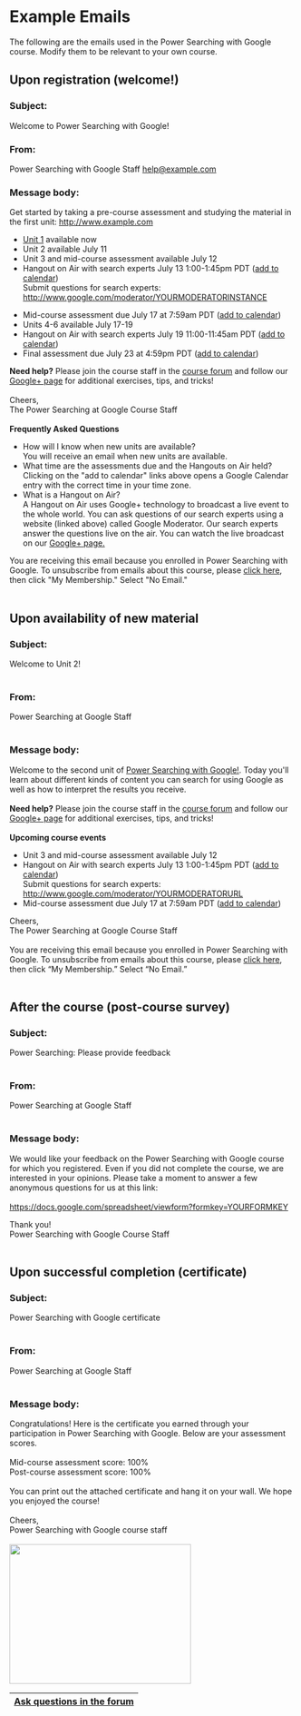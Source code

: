 <h1>Example Emails</h1>

The following are the emails used in the Power Searching with Google course. Modify them to be relevant to your own course.



## Upon registration (welcome!) ##

### Subject: ###
Welcome to Power Searching with Google!

### From: ###
Power Searching with Google Staff <help@example.com>

### Message body: ###
Get started by taking a pre-course assessment and studying the material in the first unit: http://www.example.com

  * [Unit 1](http://example.com) available now
  * Unit 2 available July 11
  * Unit 3 and mid-course assessment available July 12
  * Hangout on Air with search experts July 13 1:00-1:45pm PDT ([add to calendar](http://www.google.com/calendar/event?action=TEMPLATE&amp;text=Hangout%20on%20Air%3A%20YOURCOURSENAME&amp;dates=20120713T200000Z/20120713T204500Z&amp;details=Join%20course%20instructors%20and%20special%20guests%20in%20this%20Hangout%20on%20Air.%20Watch%20the%20Hangout%20on%20Air%20from%20our%20Google%2B%20page%3A%20https%3A%2F%2Fplus.google.com%2FYOURGOOGLEPLUSPAGE%2Fposts%0A%0APost%20your%20questions%20and%20vote%20on%20your%20classmates%27%20questions%20here%3A%20http%3A%2F%2Fwww.google.com%2Fmoderator%2FYOURMODERATORINSTANCE&amp;location=https%3A%2F%2Fplus.google.com%2FYOURGOOGLEPLUSPAGE%2Fposts&amp;trp=false&amp;sprop=www.examplecom&amp;sprop=name:YOUR%20COURSE%20NAME))<br> Submit questions for search experts: <a href='http://www.google.com/moderator/YOURMODERATORINSTANCE'>http://www.google.com/moderator/YOURMODERATORINSTANCE</a>
<ul><li>Mid-course assessment due July 17 at 7:59am PDT (<a href='http://www.google.com/calendar/event?action=TEMPLATE&amp;text=Hangout%20on%20Air%3A%20YOURCOURSENAME&amp;dates=20120713T200000Z/20120713T204500Z&amp;details=Join%20course%20instructors%20and%20special%20guests%20in%20this%20Hangout%20on%20Air.%20Watch%20the%20Hangout%20on%20Air%20from%20our%20Google%2B%20page%3A%20https%3A%2F%2Fplus.google.com%2FYOURGOOGLEPLUSPAGE%2Fposts%0A%0APost%20your%20questions%20and%20vote%20on%20your%20classmates%27%20questions%20here%3A%20http%3A%2F%2Fwww.google.com%2Fmoderator%2FYOURMODERATORINSTANCE&amp;location=https%3A%2F%2Fplus.google.com%2FYOURGOOGLEPLUSPAGE%2Fposts&amp;trp=false&amp;sprop=www.examplecom&amp;sprop=name:YOUR%20COURSE%20NAME'>add to calendar</a>)<br>
</li><li>Units 4-6 available July 17-19<br>
</li><li>Hangout on Air with search experts July 19 11:00-11:45am PDT (<a href='http://www.google.com/calendar/event?action=TEMPLATE&amp;text=Hangout%20on%20Air%3A%20YOURCOURSENAME&amp;dates=20120713T200000Z/20120713T204500Z&amp;details=Join%20course%20instructors%20and%20special%20guests%20in%20this%20Hangout%20on%20Air.%20Watch%20the%20Hangout%20on%20Air%20from%20our%20Google%2B%20page%3A%20https%3A%2F%2Fplus.google.com%2FYOURGOOGLEPLUSPAGE%2Fposts%0A%0APost%20your%20questions%20and%20vote%20on%20your%20classmates%27%20questions%20here%3A%20http%3A%2F%2Fwww.google.com%2Fmoderator%2FYOURMODERATORINSTANCE&amp;location=https%3A%2F%2Fplus.google.com%2FYOURGOOGLEPLUSPAGE%2Fposts&amp;trp=false&amp;sprop=www.examplecom&amp;sprop=name:YOUR%20COURSE%20NAME'>add to calendar</a>)<br>
</li><li>Final assessment due July 23 at 4:59pm PDT (<a href='http://www.google.com/calendar/event?action=TEMPLATE&amp;text=Hangout%20on%20Air%3A%20YOURCOURSENAME&amp;dates=20120713T200000Z/20120713T204500Z&amp;details=Join%20course%20instructors%20and%20special%20guests%20in%20this%20Hangout%20on%20Air.%20Watch%20the%20Hangout%20on%20Air%20from%20our%20Google%2B%20page%3A%20https%3A%2F%2Fplus.google.com%2FYOURGOOGLEPLUSPAGE%2Fposts%0A%0APost%20your%20questions%20and%20vote%20on%20your%20classmates%27%20questions%20here%3A%20http%3A%2F%2Fwww.google.com%2Fmoderator%2FYOURMODERATORINSTANCE&amp;location=https%3A%2F%2Fplus.google.com%2FYOURGOOGLEPLUSPAGE%2Fposts&amp;trp=false&amp;sprop=www.examplecom&amp;sprop=name:YOUR%20COURSE%20NAME'>add to calendar</a>)</li></ul>

<b>Need help?</b> Please join the course staff in the <a href='http://www.example.com/forum'>course forum</a> and follow our <a href='https://plus.google.com/YOURCOURSEGOOGLEPLUSPAGE/posts'>Google+ page</a> for additional exercises, tips, and tricks!<br>
<br>
Cheers, <br>
The Power Searching at Google Course Staff<br>
<br>
<b>Frequently Asked Questions</b>

<ul><li>How will I know when new units are available?<br>You will receive an email when new units are available.<br>
</li><li>What time are the assessments due and the Hangouts on Air held?<br>Clicking on the "add to calendar" links above opens a Google Calendar entry with the correct time in your time zone.<br>
</li><li>What is a Hangout on Air?<br>A Hangout on Air uses Google+ technology to broadcast a live event to the whole world. You can ask questions of our search experts using a website (linked above) called Google Moderator. Our search experts answer the questions live on the air. You can watch the live broadcast on our <a href='https://plus.google.com/YOURCOURSEGOOGLEPLUSPAGE/posts'>Google+ page.</a></li></ul>

You are receiving this email because you enrolled in Power Searching with Google. To unsubscribe from emails about this course, please <a href='https://groups.google.com/forum/?fromgroups#%21forum/powersearch-announce'>click here</a>, then click "My Membership." Select "No Email."<br>
<br>
<h2>Upon availability of new material</h2>

<h3>Subject:</h3>
Welcome to Unit 2!<br>
<br>
<h3>From:</h3>
Power Searching at Google Staff <help@ example.com><br>
<br>
<h3>Message body:</h3>
Welcome to the second unit of <a href='http://example.com/'>Power Searching with Google!</a>. Today you'll learn about different kinds of content you can search for using Google as well as how to interpret the results you receive.<br>
<br>
<b>Need help?</b> Please join the course staff in the <a href='http://www.example.com/forum'>course forum</a> and follow our <a href='https://plus.google.com/YOURCOURSEGOOGLEPLUSPAGE/posts'>Google+ page</a> for additional exercises, tips, and tricks!<br>
<br>
<b>Upcoming course events</b>

<ul><li>Unit 3 and mid-course assessment available July 12<br>
</li><li>Hangout on Air with search experts July 13 1:00-1:45pm PDT (<a href='http://www.google.com/calendar/event?action=TEMPLATE&amp;text=Hangout%20on%20Air%3A%20YOURCOURSENAME&amp;dates=20120713T200000Z/20120713T204500Z&amp;details=Join%20course%20instructors%20and%20special%20guests%20in%20this%20Hangout%20on%20Air.%20Watch%20the%20Hangout%20on%20Air%20from%20our%20Google%2B%20page%3A%20https%3A%2F%2Fplus.google.com%2FYOURGOOGLEPLUSPAGE%2Fposts%0A%0APost%20your%20questions%20and%20vote%20on%20your%20classmates%27%20questions%20here%3A%20http%3A%2F%2Fwww.google.com%2Fmoderator%2FYOURMODERATORINSTANCE&amp;location=https%3A%2F%2Fplus.google.com%2FYOURGOOGLEPLUSPAGE%2Fposts&amp;trp=false&amp;sprop=www.examplecom&amp;sprop=name:YOUR%20COURSE%20NAME'>add to calendar</a>)<br>Submit questions for search experts: <a href='http://www.google.com/moderator/YOURMODERATORURL'>http://www.google.com/moderator/YOURMODERATORURL</a>
</li><li>Mid-course assessment due July 17 at 7:59am PDT (<a href='http://www.google.com/calendar/event?action=TEMPLATE&amp;text=Hangout%20on%20Air%3A%20YOURCOURSENAME&amp;dates=20120713T200000Z/20120713T204500Z&amp;details=Join%20course%20instructors%20and%20special%20guests%20in%20this%20Hangout%20on%20Air.%20Watch%20the%20Hangout%20on%20Air%20from%20our%20Google%2B%20page%3A%20https%3A%2F%2Fplus.google.com%2FYOURGOOGLEPLUSPAGE%2Fposts%0A%0APost%20your%20questions%20and%20vote%20on%20your%20classmates%27%20questions%20here%3A%20http%3A%2F%2Fwww.google.com%2Fmoderator%2FYOURMODERATORINSTANCE&amp;location=https%3A%2F%2Fplus.google.com%2FYOURGOOGLEPLUSPAGE%2Fposts&amp;trp=false&amp;sprop=www.examplecom&amp;sprop=name:YOUR%20COURSE%20NAME'>add to calendar</a>)</li></ul>

Cheers,<br>
The Power Searching at Google Course Staff<br>
<br>
You are receiving this email because you enrolled in Power Searching with Google. To unsubscribe from emails about this course, please <a href='https://groups.google.com/forum/?fromgroups#%21forum/YOURCOURSENAME-announce'>click here</a>, then click “My Membership.” Select “No Email.”<br>
<br>
<h2>After the course (post-course survey)</h2>

<h3>Subject:</h3>
Power Searching: Please provide feedback<br>
<br>
<h3>From:</h3>
Power Searching at Google Staff <help@ example.com><br>
<br>
<h3>Message body:</h3>

We would like your feedback on the Power Searching with Google course for which you registered. Even if you did not complete the course, we are interested in your opinions. Please take a moment to answer a few anonymous questions for us at this link:<br>
<br>
<a href='https://docs.google.com/spreadsheet/viewform?formkey=YOURFORMKEY'>https://docs.google.com/spreadsheet/viewform?formkey=YOURFORMKEY</a>

Thank you! <br>
Power Searching with Google Course Staff<br>
<br>
<h2>Upon successful completion (certificate)</h2>

<h3>Subject:</h3>
Power Searching with Google certificate<br>
<br>
<h3>From:</h3>
Power Searching at Google Staff <help@example.com><br>
<br>
<h3>Message body:</h3>
Congratulations! Here is the certificate you earned through your participation in Power Searching with Google. Below are your assessment scores.<br>
<br>
Mid-course assessment score:  100%<br>
Post-course assessment score:  100%<br>
<br>
You can print out the attached certificate and hang it on your wall.  We hope you enjoyed the course!<br>
<br>
Cheers,<br>
Power Searching with Google course staff<br>
<br>
<img src='http://wiki.course-builder.googlecode.com/git/images/certificate.png' height='246' width='320' />

<table><thead><th> <a href='https://groups.google.com/forum/?fromgroups#!categories/course-builder-forum/set-up-and-manage-community'>Ask questions in the forum</a> </th></thead><tbody>